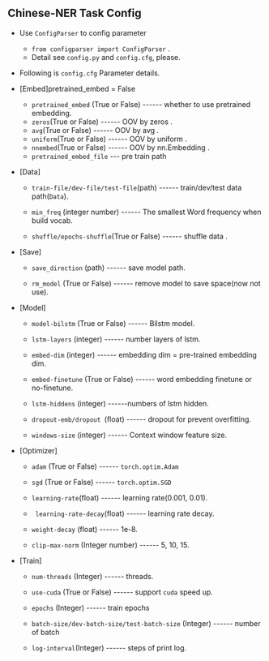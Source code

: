 ## Chinese-NER Task Config ##

- Use `ConfigParser` to config parameter  
	- `from configparser import ConfigParser`  .
	- Detail see `config.py` and `config.cfg`, please.  

- Following is `config.cfg` Parameter details.

- [Embed]pretrained_embed = False
	- `pretrained_embed` (True or False) ------ whether to use pretrained embedding.
	- `zeros`(True or False) ------ OOV by zeros .
	- `avg`(True or False) ------ OOV by avg .
	- `uniform`(True or False) ------ OOV by uniform .
	- `nnembed`(True or False) ------ OOV by nn.Embedding .
	- `pretrained_embed_file` --- pre train path

- [Data]

	- `train-file/dev-file/test-file`(path)  ------ train/dev/test data path(`Data`).

	- `min_freq` (integer number) ------ The smallest Word frequency when build vocab.

	- `shuffle/epochs-shuffle`(True or False) ------ shuffle data .

- [Save]
	- `save_direction` (path) ------ save model path.

	- `rm_model` (True or False) ------ remove model to save space(now not use).

- [Model]

	- `model-bilstm` (True or False) ------ Bilstm model.

	- `lstm-layers` (integer) ------ number layers of lstm.

	- `embed-dim` (integer) ------ embedding dim = pre-trained embedding dim.

	- `embed-finetune` (True or False) ------ word embedding finetune or no-finetune.

	- `lstm-hiddens` (integer) ------numbers of lstm hidden.

	- `dropout-emb/dropout `(float) ------ dropout for prevent overfitting.

	- `windows-size` (integer) ------ Context window feature size.

- [Optimizer]

	- `adam` (True or False) ------ `torch.optim.Adam`

	- `sgd` (True or False)  ------ `torch.optim.SGD`

	- `learning-rate`(float) ------ learning rate(0.001, 0.01).

	- ` learning-rate-decay`(float) ------ learning rate decay.

	- `weight-decay` (float) ------ 1e-8.

	- `clip-max-norm` (Integer number) ------ 5, 10, 15.

- [Train]

	- `num-threads` (Integer) ------ threads.

	- `use-cuda` (True or False) ------ support `cuda` speed up.

	- `epochs` (Integer) ------ train epochs

	- `batch-size/dev-batch-size/test-batch-size` (Integer) ------ number of batch

	- `log-interval`(Integer) ------ steps of print log.